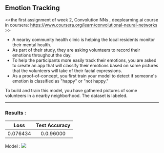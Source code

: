 ## Emotion Tracking

<<the first assignment of week 2, Convolution NNs , deeplearning.ai course in coursera: 
https://www.coursera.org/learn/convolutional-neural-networks >>

* A nearby community health clinic is helping the local residents monitor their mental health.  
* As part of their study, they are asking volunteers to record their emotions throughout the day.
* To help the participants more easily track their emotions, you are asked to create an app that will classify their emotions based on some pictures that the volunteers will take of their facial expressions.
* As a proof-of-concept, you first train your model to detect if someone's emotion is classified as "happy" or "not happy."

To build and train this model, you have gathered pictures of some volunteers in a nearby neighborhood. The dataset is labeled.


----------------------------------------------------------------------
### Results :
| Loss | Test Accuracy |
|:---:|:---:|
| 0.076434  |  0.0.96000 |

Model :
<img src = 'final_model.png' >
